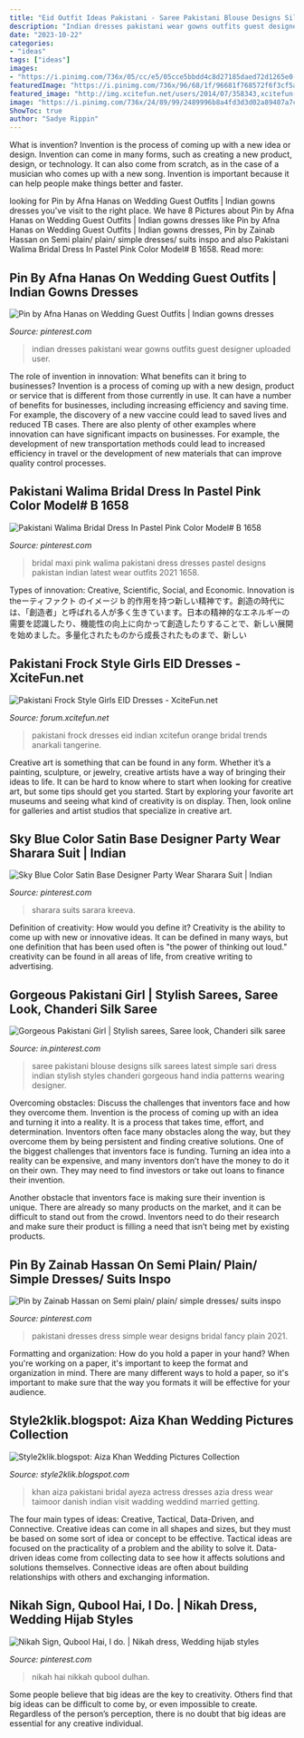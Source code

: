 ```yaml
---
title: "Eid Outfit Ideas Pakistani - Saree Pakistani Blouse Designs Silk Sarees Latest Simple Sari Dress Indian Stylish Styles Chanderi Gorgeous Hand India Patterns Wearing Designer"
description: "Indian dresses pakistani wear gowns outfits guest designer uploaded user"
date: "2023-10-22"
categories:
- "ideas"
tags: ["ideas"]
images:
- "https://i.pinimg.com/736x/05/cc/e5/05cce5bbdd4c8d27185daed72d1265e0--pakistani.jpg"
featuredImage: "https://i.pinimg.com/736x/96/68/1f/96681f768572f6f3cf5a121a6c5f6541.jpg"
featured_image: "http://img.xcitefun.net/users/2014/07/358343,xcitefun-pakistani-frock-style-girls-eid-dresses-.jpg"
image: "https://i.pinimg.com/736x/24/89/99/2489996b8a4fd3d3d02a89407a7cecdc.jpg"
ShowToc: true
author: "Sadye Rippin"
---
```



What is invention?
Invention is the process of coming up with a new idea or design. Invention can come in many forms, such as creating a new product, design, or technology. It can also come from scratch, as in the case of a musician who comes up with a new song. Invention is important because it can help people make things better and faster.

	

		
looking for Pin by Afna Hanas on Wedding Guest Outfits | Indian gowns dresses you've visit to the right place. We have 8 Pictures about Pin by Afna Hanas on Wedding Guest Outfits | Indian gowns dresses like Pin by Afna Hanas on Wedding Guest Outfits | Indian gowns dresses, Pin by Zainab Hassan on Semi plain/ plain/ simple dresses/ suits inspo and also Pakistani Walima Bridal Dress In Pastel Pink Color Model# B 1658. Read more:
		
    
## Pin By Afna Hanas On Wedding Guest Outfits | Indian Gowns Dresses

<img loading=lazy src="https://i.pinimg.com/736x/c0/85/47/c08547b034749ef3844341810a981dd1.jpg" onerror="this.onerror=null;this.src='https://tse2.mm.bing.net/th?id=OIP.b9t27PachTigJhlAnp4NgQHaL_&amp;pid=15.1';" alt="Pin by Afna Hanas on Wedding Guest Outfits | Indian gowns dresses">

_Source: pinterest.com_

>indian dresses pakistani wear gowns outfits guest designer uploaded user. 

	

The role of invention in innovation: What benefits can it bring to businesses?
Invention is a process of coming up with a new design, product or service that is different from those currently in use. It can have a number of benefits for businesses, including increasing efficiency and saving time. For example, the discovery of a new vaccine could lead to saved lives and reduced TB cases. There are also plenty of other examples where innovation can have significant impacts on businesses. For example, the development of new transportation methods could lead to increased efficiency in travel or the development of new materials that can improve quality control processes.

    
## Pakistani Walima Bridal Dress In Pastel Pink Color Model# B 1658

<img loading=lazy src="https://i.pinimg.com/736x/3b/12/1c/3b121cd746cc666ef5d940624b18a4e9.jpg" onerror="this.onerror=null;this.src='https://tse3.mm.bing.net/th?id=OIP.7CPC9HUrbg9FDNU-9bFaXwHaLH&amp;pid=15.1';" alt="Pakistani Walima Bridal Dress In Pastel Pink Color Model# B 1658">

_Source: pinterest.com_

>bridal maxi pink walima pakistani dress dresses pastel designs pakistan indian latest wear outfits 2021 1658. 

	

Types of innovation: Creative, Scientific, Social, and Economic.
Innovation is theーティファクト のイメージ b 的作用を持つ新しい精神です。創造の時代には、「創造者」と呼ばれる人が多く生きています。日本の精神的なエネルギーの需要を認識したり、機能性の向上に向かって創造したりすることで、新しい展開を始めました。多量化されたものから成長されたものまで、新しい

    
## Pakistani Frock Style Girls EID Dresses - XciteFun.net

<img loading=lazy src="http://img.xcitefun.net/users/2014/07/358343,xcitefun-pakistani-frock-style-girls-eid-dresses-.jpg" onerror="this.onerror=null;this.src='https://tse2.mm.bing.net/th?id=OIP.Ls2zTCxCeZhx2itQmKR8TgHaLH&amp;pid=15.1';" alt="Pakistani Frock Style Girls EID Dresses - XciteFun.net">

_Source: forum.xcitefun.net_

>pakistani frock dresses eid indian xcitefun orange bridal trends anarkali tangerine. 

	

Creative art is something that can be found in any form. Whether it’s a painting, sculpture, or jewelry, creative artists have a way of bringing their ideas to life. It can be hard to know where to start when looking for creative art, but some tips should get you started. Start by exploring your favorite art museums and seeing what kind of creativity is on display. Then, look online for galleries and artist studios that specialize in creative art.

    
## Sky Blue Color Satin Base Designer Party Wear Sharara Suit | Indian

<img loading=lazy src="https://i.pinimg.com/736x/24/89/99/2489996b8a4fd3d3d02a89407a7cecdc.jpg" onerror="this.onerror=null;this.src='https://tse3.mm.bing.net/th?id=OIP.L1D1LPXYgJfTnNZY1tBjJAHaKL&amp;pid=15.1';" alt="Sky Blue Color Satin Base Designer Party Wear Sharara Suit | Indian">

_Source: pinterest.com_

>sharara suits sarara kreeva. 

	

Definition of creativity: How would you define it?
Creativity is the ability to come up with new or innovative ideas. It can be defined in many ways, but one definition that has been used often is "the power of thinking out loud." creativity can be found in all areas of life, from creative writing to advertising.

    
## Gorgeous Pakistani Girl | Stylish Sarees, Saree Look, Chanderi Silk Saree

<img loading=lazy src="https://i.pinimg.com/736x/05/cc/e5/05cce5bbdd4c8d27185daed72d1265e0--pakistani.jpg" onerror="this.onerror=null;this.src='https://tse2.mm.bing.net/th?id=OIP.BPP49RcLmmIph36JwJxzOAHaLH&amp;pid=15.1';" alt="Gorgeous Pakistani Girl | Stylish sarees, Saree look, Chanderi silk saree">

_Source: in.pinterest.com_

>saree pakistani blouse designs silk sarees latest simple sari dress indian stylish styles chanderi gorgeous hand india patterns wearing designer. 

	

Overcoming obstacles: Discuss the challenges that inventors face and how they overcome them.
Invention is the process of coming up with an idea and turning it into a reality. It is a process that takes time, effort, and determination. Inventors often face many obstacles along the way, but they overcome them by being persistent and finding creative solutions.
One of the biggest challenges that inventors face is funding. Turning an idea into a reality can be expensive, and many inventors don’t have the money to do it on their own. They may need to find investors or take out loans to finance their invention.

Another obstacle that inventors face is making sure their invention is unique. There are already so many products on the market, and it can be difficult to stand out from the crowd. Inventors need to do their research and make sure their product is filling a need that isn’t being met by existing products.

    
## Pin By Zainab Hassan On Semi Plain/ Plain/ Simple Dresses/ Suits Inspo

<img loading=lazy src="https://i.pinimg.com/736x/96/68/1f/96681f768572f6f3cf5a121a6c5f6541.jpg" onerror="this.onerror=null;this.src='https://tse4.mm.bing.net/th?id=OIP.CjJvZgCnNM0k2JbhE_jeCAHaKr&amp;pid=15.1';" alt="Pin by Zainab Hassan on Semi plain/ plain/ simple dresses/ suits inspo">

_Source: pinterest.com_

>pakistani dresses dress simple wear designs bridal fancy plain 2021. 

	

Formatting and organization: How do you hold a paper in your hand?
When you're working on a paper, it's important to keep the format and organization in mind. There are many different ways to hold a paper, so it's important to make sure that the way you formats it will be effective for your audience.

    
## Style2klik.blogspot: Aiza Khan Wedding Pictures Collection

<img loading=lazy src="http://1.bp.blogspot.com/-oD80GnSnm-A/U-tR7Z76BJI/AAAAAAAAHkM/WWNyXDzkoz0/s1600/aiza-khan-wedding-pictures-6.jpg" onerror="this.onerror=null;this.src='https://tse3.mm.bing.net/th?id=OIP.-tqxuq6IPwmD3lpBrHw0PgHaKA&amp;pid=15.1';" alt="Style2klik.blogspot: Aiza Khan Wedding Pictures Collection">

_Source: style2klik.blogspot.com_

>khan aiza pakistani bridal ayeza actress dresses azia dress wear taimoor danish indian visit wadding weddind married getting. 

	

The four main types of ideas: Creative, Tactical, Data-Driven, and Connective.
Creative ideas can come in all shapes and sizes, but they must be based on some sort of idea or concept to be effective. Tactical ideas are focused on the practicality of a problem and the ability to solve it. Data-driven ideas come from collecting data to see how it affects solutions and solutions themselves. Connective ideas are often about building relationships with others and exchanging information.

    
## Nikah Sign, Qubool Hai, I Do. | Nikah Dress, Wedding Hijab Styles

<img loading=lazy src="https://i.pinimg.com/736x/df/26/91/df26917426284f0828cdff9ea2b9a352.jpg" onerror="this.onerror=null;this.src='https://tse1.mm.bing.net/th?id=OIP.GCz9xO-Kl2skx9lKI21QwAHaJQ&amp;pid=15.1';" alt="Nikah Sign, Qubool Hai, I do. | Nikah dress, Wedding hijab styles">

_Source: pinterest.com_

>nikah hai nikkah qubool dulhan. 

	

Some people believe that big ideas are the key to creativity. Others find that big ideas can be difficult to come by, or even impossible to create. Regardless of the person’s perception, there is no doubt that big ideas are essential for any creative individual.

